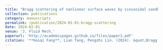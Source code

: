 ```yaml
---
title: "Bragg scattering of nonlinear surface waves by sinusoidal sandbars"
collection: publications
category: manuscripts
permalink: /publication/2024-01-01-bragg-scattering
date: 2024-02-01
venue: 'J. Fluid Mech.'
paperurl: 'http://academicpages.github.io/files/paper1.pdf'
citation: '**Haiqi Fang**, Lian Tang, Pengzhi Lin. (2024). &quot;Bragg scattering of nonlinear surface waves by sinusoidal sandbars.&quot; <i>J. Fluid Mech.</i>, 979: A13. [doi: 10.1017/jfm.2023.1005](https://doi.org/10.1017/jfm.2023.1005)'
---
```

